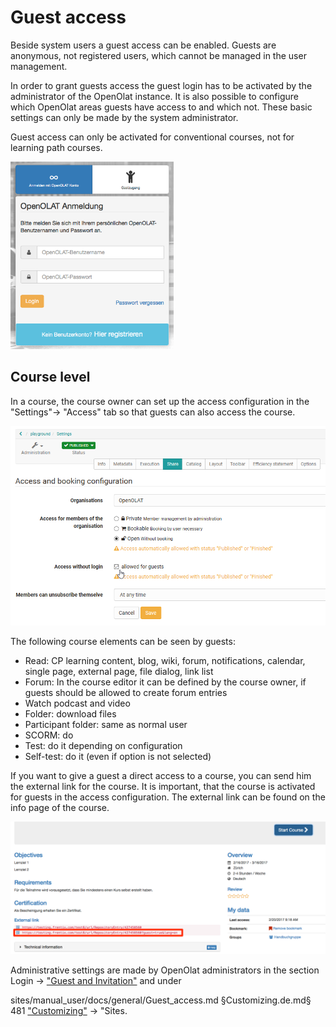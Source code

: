 # Guest access

Beside system users a guest access can be enabled. Guests are anonymous, not
registered users, which cannot be managed in the user management.

In order to grant guests access the guest login has to be activated by the
administrator of the OpenOlat instance. It is also possible to configure which
OpenOlat areas guests have access to and which not. These basic settings can
only be made by the system administrator.

  

Guest access can only be activated for conventional courses, not for learning
path courses.

![](assets/DE_gastlogin.png)

## Course level

In a course, the course owner can set up the access configuration in the
"Settings"→ "Access" tab so that guests can also access the course.

![](assets/guest_booking.png)

The following course elements can be seen by guests:

  * Read: CP learning content, blog, wiki, forum, notifications, calendar, single page, external page, file dialog, link list
  * Forum: In the course editor it can be defined by the course owner, if guests should be allowed to create forum entries
  * Watch podcast and video
  * Folder: download files
  * Participant folder: same as normal user
  * SCORM: do
  * Test: do it depending on configuration
  * Self-test: do it (even if option is not selected)

If you want to give a guest a direct access to a course, you can send him the
external link for the course. It is important, that the course is activated
for guests in the access configuration. The external link can be found on the
info page of the course.

![](assets/en_guest_infopage.png)

  

  

Administrative settings are made by OpenOlat administrators in the section
Login → ["Guest and Invitation"](../../manual_admin/administration/Guest_and_invitation.md) and under

sites/manual_user/docs/general/Guest_access.md §Customizing.de.md§ 481
["Customizing"](../../manual_admin/administration/Customizing.de.md) → "Sites.

